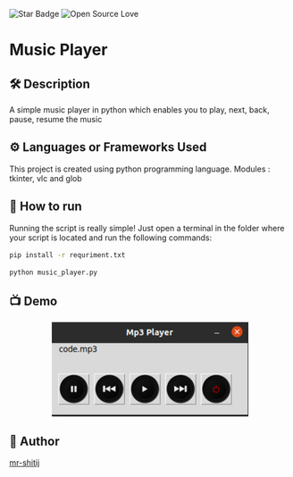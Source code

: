 <!--Please do not remove this part-->
![Star Badge](https://img.shields.io/static/v1?label=%F0%9F%8C%9F&message=If%20Useful&style=style=flat&color=BC4E99)
![Open Source Love](https://badges.frapsoft.com/os/v1/open-source.svg?v=103)

# Music Player


## 🛠️ Description
A simple music player in python which enables you to play, next, back, pause, resume the music

## ⚙️ Languages or Frameworks Used
This project is created using python programming language.
Modules : tkinter, vlc and glob

## 🌟 How to run
Running the script is really simple! Just open a terminal in the folder where your script is located and run the following commands:

```sh
pip install -r requriment.txt
```

```sh
python music_player.py
```


## 📺 Demo
<p align="center">
<img src="https://github.com/mr-shitij/Music-Player-In-Python/blob/main/images/Screenshot%20from%202022-10-02%2011-19-40.png" width=70% height=70%>

## 🤖 Author
[mr-shitij](https://github.com/mr-shitij)
